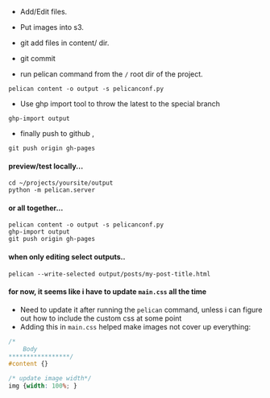 



* Add/Edit files.
* Put images into s3.
* git add files in content/ dir.
* git commit 

* run pelican command from the `/` root dir of the project.
```
pelican content -o output -s pelicanconf.py
```

* Use ghp import tool to throw the latest to the special branch
```
ghp-import output
```

* finally push to github , 
```
git push origin gh-pages
```

#### preview/test locally...
```
cd ~/projects/yoursite/output
python -m pelican.server

```

#### or all together...
```
pelican content -o output -s pelicanconf.py
ghp-import output
git push origin gh-pages
```

#### when only editing select outputs..
```
pelican --write-selected output/posts/my-post-title.html

```


#### for now, it seems like i have to update `main.css` all the time
* Need to update it after running the `pelican` command, unless i can figure out how to include the custom css at some point
* Adding this in `main.css` helped make images not cover up everything:

```css
/*
	Body
*****************/
#content {} 

/* update image width*/
img {width: 100%; }
```

